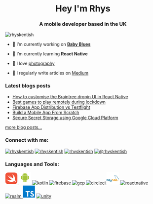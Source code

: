 <h1 align="center">Hey I'm Rhys</h1>
<h3 align="center">A mobile developer based in the UK</h3>

<p align="left"> <img src="https://komarev.com/ghpvc/?username=rhyskentish&label=Profile%20views&color=0e75b6&style=flat" alt="rhyskentish" /> </p>

- 🔭 I’m currently working on [**Baby Blues**](https://babyblues.app)

- 🌱 I’m currently learning **React Native**

- 📸 I love [photography](https://www.instagram.com/rhyskentish/)

- 📝 I regularly write articles on [Medium](https://rhyskentish.medium.com/)

### Latest blogs posts
<!-- BLOG-POST-LIST:START -->
- [How to customise the Braintree dropin UI in React Native](https://itnext.io/how-to-customise-the-braintree-dropin-ui-in-react-native-846364727dff?source=rss-ad14c8980ea8------2)
- [Best games to play remotely during lockdown](https://medium.com/@rhyskentish/best-games-to-play-remotely-during-lockdown-754413a01756?source=rss-ad14c8980ea8------2)
- [Firebase App Distribution vs Testflight](https://itnext.io/firebase-app-distribution-vs-testflight-16ade1f6d349?source=rss-ad14c8980ea8------2)
- [Build a Mobile App From Scratch](https://medium.com/swlh/build-a-mobile-app-from-scratch-e9623d373d11?source=rss-ad14c8980ea8------2)
- [Secure Secret Storage using Google Cloud Platform](https://medium.com/weekly-webtips/secure-secret-storage-using-google-cloud-platform-294ada483ea?source=rss-ad14c8980ea8------2)
<!-- BLOG-POST-LIST:END -->

[more blog posts...](https://rhyskentish.medium.com/)

<h3 align="left">Connect with me:</h3>
<p align="left">
<a href="https://twitter.com/rhyskentish" target="blank"><img align="center" src="https://cdn.jsdelivr.net/npm/simple-icons@3.0.1/icons/twitter.svg" alt="rhyskentish" height="30" width="40" /></a>
<a href="https://linkedin.com/in/rhyskentish" target="blank"><img align="center" src="https://cdn.jsdelivr.net/npm/simple-icons@3.0.1/icons/linkedin.svg" alt="rhyskentish" height="30" width="40" /></a>
<a href="https://instagram.com/rhyskentish" target="blank"><img align="center" src="https://cdn.jsdelivr.net/npm/simple-icons@3.0.1/icons/instagram.svg" alt="rhyskentish" height="30" width="40" /></a>
<a href="https://medium.com/@rhyskentish" target="blank"><img align="center" src="https://cdn.jsdelivr.net/npm/simple-icons@3.0.1/icons/medium.svg" alt="@rhyskentish" height="30" width="40" /></a>
</p>

<h3 align="left">Languages and Tools:</h3>
<p align="left"> <a href="https://developer.apple.com/swift/" target="_blank"> <img src="https://raw.githubusercontent.com/devicons/devicon/master/icons/swift/swift-original.svg" alt="swift" width="40" height="40"/> </a>
 <a href="https://developer.android.com" target="_blank"> <img src="https://raw.githubusercontent.com/devicons/devicon/master/icons/android/android-original-wordmark.svg" alt="android" width="40" height="40"/> </a>
<a href="https://kotlinlang.org" target="_blank"> <img src="https://www.vectorlogo.zone/logos/kotlinlang/kotlinlang-icon.svg" alt="kotlin" width="40" height="40"/> </a>
 <a href="https://firebase.google.com/" target="_blank"> <img src="https://www.vectorlogo.zone/logos/firebase/firebase-icon.svg" alt="firebase" width="40" height="40"/> </a>
 <a href="https://cloud.google.com" target="_blank"> <img src="https://www.vectorlogo.zone/logos/google_cloud/google_cloud-icon.svg" alt="gcp" width="40" height="40"/> </a>
 <a href="https://circleci.com" target="_blank"> <img src="https://www.vectorlogo.zone/logos/circleci/circleci-icon.svg" alt="circleci" width="40" height="40"/> </a>
 <a href="https://www.mysql.com/" target="_blank"> <img src="https://raw.githubusercontent.com/devicons/devicon/master/icons/mysql/mysql-original-wordmark.svg" alt="mysql" width="40" height="40"/> </a>
 <a href="https://reactnative.dev/" target="_blank"> <img src="https://reactnative.dev/img/header_logo.svg" alt="reactnative" width="40" height="40"/> </a>
 <a href="https://realm.io/" target="_blank"> <img src="https://raw.githubusercontent.com/bestofjs/bestofjs-webui/8665e8c267a0215f3159df28b33c365198101df5/public/logos/realm.svg" alt="realm" width="40" height="40"/> </a> <img src="https://raw.githubusercontent.com/devicons/devicon/master/icons/typescript/typescript-original.svg" alt="typescript" width="40" height="40"/> </a>
 <a href="https://unity.com/" target="_blank"> <img src="https://www.vectorlogo.zone/logos/unity3d/unity3d-icon.svg" alt="unity" width="40" height="40"/> </a>
 </p>
